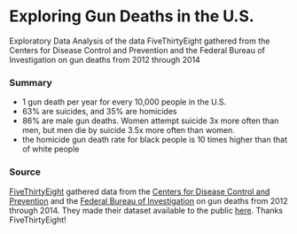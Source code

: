 # Exploring Gun Deaths in the U.S.
Exploratory Data Analysis of the data FiveThirtyEight gathered from the Centers for Disease Control and Prevention and the Federal Bureau of Investigation on gun deaths from 2012 through 2014

### Summary
* 1 gun death per year for every 10,000 people in the U.S.
* 63% are suicides, and 35% are homicides
* 86% are male gun deaths. Women attempt suicide 3x more often than men, but men die by suicide 3.5x more often than women.
* the homicide gun death rate for black people is 10 times higher than that of white people

### Source
[FiveThirtyEight](http://fivethirtyeight.com/) gathered data from the [Centers for Disease Control and Prevention](https://www.cdc.gov/) and the [Federal Bureau of Investigation](https://www.fbi.gov/) on gun deaths from 2012 through 2014. They made their dataset available to the public [here](https://github.com/fivethirtyeight/guns-data). Thanks FiveThirtyEight!
